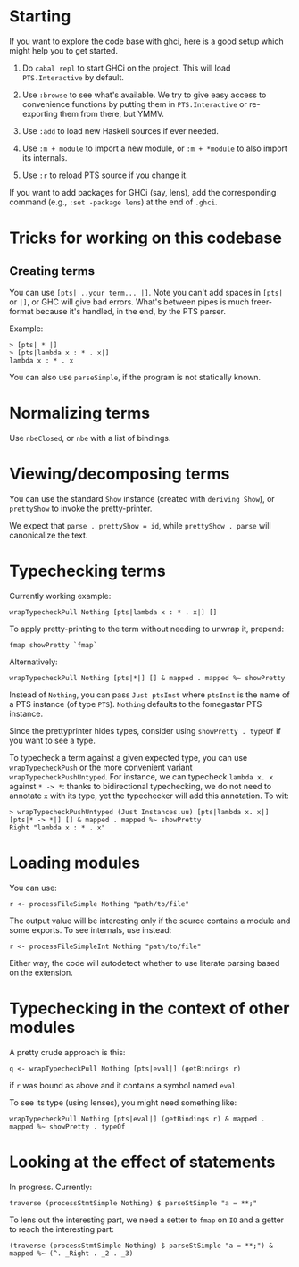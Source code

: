 # Starting

If you want to explore the code base with ghci, here is a good setup which might
help you to get started.

1. Do `cabal repl` to start GHCi on the project. This will load
   `PTS.Interactive` by default.
2. Use `:browse` to see what's available. We try to give easy access to
   convenience functions by putting them in `PTS.Interactive` or re-exporting
   them from there, but YMMV.

3. Use `:add` to load new Haskell sources if ever needed.
4. Use `:m + module` to import a new module, or `:m + *module` to also import
   its internals.
5. Use `:r` to reload PTS source if you change it.

If you want to add packages for GHCi (say, lens), add the corresponding command
(e.g., `:set -package lens`) at the end of `.ghci`.

# Tricks for working on this codebase

## Creating terms
You can use `[pts| ..your term... |]`. Note you can't add spaces in
`[pts|` or `|]`, or GHC will give bad errors. What's between pipes is much
freer-format because it's handled, in the end, by the PTS parser.

Example:
```
> [pts| * |]
> [pts|lambda x : * . x|]
lambda x : * . x
```

You can also use `parseSimple`, if the program is not statically known.

# Normalizing terms

Use `nbeClosed`, or `nbe` with a list of bindings.

# Viewing/decomposing terms

You can use the standard `Show` instance (created with `deriving Show`), or
`prettyShow` to invoke the pretty-printer.

We expect that `parse . prettyShow = id`, while `prettyShow . parse` will
canonicalize the text.

# Typechecking terms

Currently working example:

    wrapTypecheckPull Nothing [pts|lambda x : * . x|] []

To apply pretty-printing to the term without needing to unwrap it, prepend:

    fmap showPretty `fmap`

Alternatively:

    wrapTypecheckPull Nothing [pts|*|] [] & mapped . mapped %~ showPretty

Instead of `Nothing`, you can pass `Just ptsInst` where `ptsInst` is the name of
a PTS instance (of type `PTS`). `Nothing` defaults to the fomegastar PTS instance.

Since the prettyprinter hides types, consider using `showPretty . typeOf` if you
want to see a type.

To typecheck a term against a given expected type, you can use
`wrapTypecheckPush` or the more convenient variant `wrapTypecheckPushUntyped`.
For instance, we can typecheck `lambda x. x` against `* -> *`: thanks to
bidirectional typechecking, we do not need to annotate `x` with its type, yet
the typechecker will add this annotation. To wit:

	> wrapTypecheckPushUntyped (Just Instances.uu) [pts|lambda x. x|] [pts|* -> *|] [] & mapped . mapped %~ showPretty
	Right "lambda x : * . x"

# Loading modules

You can use:

    r <- processFileSimple Nothing "path/to/file"

The output value will be interesting only if the source contains a module and
some exports. To see internals, use instead:

    r <- processFileSimpleInt Nothing "path/to/file"

Either way, the code will autodetect whether to use literate parsing based on
the extension.

# Typechecking in the context of other modules

A pretty crude approach is this:

    q <- wrapTypecheckPull Nothing [pts|eval|] (getBindings r)

if `r` was bound as above and it contains a symbol named `eval`.

To see its type (using lenses), you might need something like:

    wrapTypecheckPull Nothing [pts|eval|] (getBindings r) & mapped . mapped %~ showPretty . typeOf

# Looking at the effect of statements

In progress. Currently:

    traverse (processStmtSimple Nothing) $ parseStSimple "a = **;"

To lens out the interesting part, we need a setter to `fmap` on `IO` and a getter to reach the interesting part:

    (traverse (processStmtSimple Nothing) $ parseStSimple "a = **;") & mapped %~ (^. _Right . _2 . _3)
